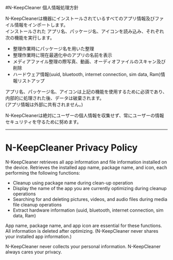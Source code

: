 #N-KeepCleaner 個人情報処理方針

N-KeepCleanerは機器にインストールされているすべてのアプリ情報及びファイル情報をインポートします。<br>
インストールされた アプリ名、パッケージ名、アイコンを読み込み、それぞれ次の機能を実行します。

- 整理作業時にパッケージ名を用いた整理
- 整理作業時に現在最適化中のアプリの名前を表示
- メディアファイル整理の際写真、動画、オーディオファイルのスキャン及び削除
- ハードウェア情報(uuid, bluetooth, internet connection, sim data, Ram)情報リストアップ

アプリ名、パッケージ名、アイコンは上記の機能を使用するために必須であり、内部的に処理された後、データは破棄されます。 <br>
(アプリ情報は外部に共有されません。)


N-KeepCleanerは絶対にユーザーの個人情報を収集せず、常にユーザーの情報セキュリティを守るために努めます。


----------------------------------------------------------------------------------------------------------------------------------------------------------------

# N-KeepCleaner Privacy Policy

N-KeepCleaner retrieves all app information and file information installed on the device. 
Retrieves the installed app name, package name, and icon, each performing the following functions:

- Cleanup using package name during clean-up operation
- Display the name of the app you are currently optimizing during cleanup operations
- Searching for and deleting pictures, videos, and audio files during media file cleanup operations
- Extract hardware information (uuid, bluetooth, internet connection, sim data, Ram)

App name, package name, and app icon are essential for these functions. All information is deleted after optimizing. (N-KeepCleaner never shares your installed app information.)

N-KeepCleaner never collects your personal information. N-KeepCleaner always cares your privacy.
